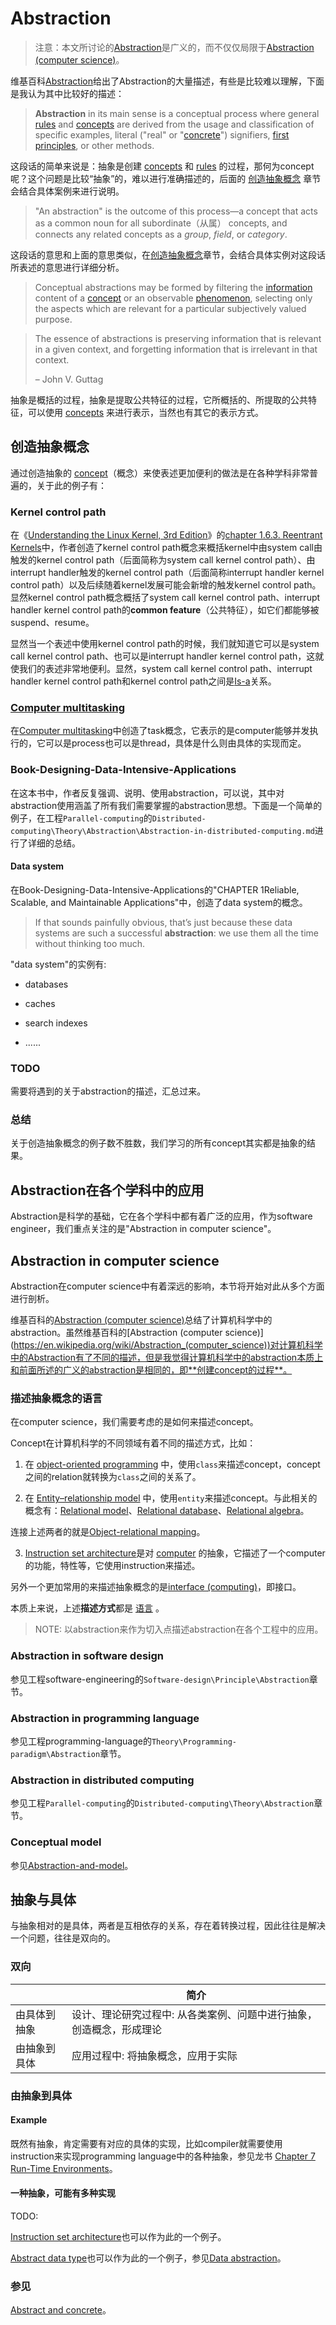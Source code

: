 # Abstraction

> 注意：本文所讨论的[Abstraction](https://en.wikipedia.org/wiki/Abstraction)是广义的，而不仅仅局限于[Abstraction (computer science)](https://en.wikipedia.org/wiki/Abstraction_(computer_science))。

维基百科[Abstraction](https://en.wikipedia.org/wiki/Abstraction)给出了Abstraction的大量描述，有些是比较难以理解，下面是我认为其中比较好的描述：

> **Abstraction** in its main sense is a conceptual process where general [rules](https://en.wikipedia.org/wiki/Rule_of_inference) and [concepts](https://en.wikipedia.org/wiki/Concept) are derived from the usage and classification of specific examples, literal ("real" or "[concrete](https://en.wikipedia.org/wiki/Abstract_and_concrete)") signifiers, [first principles](https://en.wikipedia.org/wiki/First_principle), or other methods.

这段话的简单来说是：抽象是创建 [concepts](https://en.wikipedia.org/wiki/Concept) 和  [rules](https://en.wikipedia.org/wiki/Rule_of_inference) 的过程，那何为concept呢？这个问题是比较“抽象”的，难以进行准确描述的，后面的 [创造抽象概念](#创造抽象概念) 章节会结合具体案例来进行说明。

> "An abstraction" is the outcome of this process—a concept that acts as a common noun for all subordinate（从属） concepts, and connects any related concepts as a *group*, *field*, or *category*.

这段话的意思和上面的意思类似，在[创造抽象概念](#创造抽象概念)章节，会结合具体实例对这段话所表述的意思进行详细分析。

> Conceptual abstractions may be formed by filtering the [information](https://en.wikipedia.org/wiki/Information) content of a [concept](https://en.wikipedia.org/wiki/Concept) or an observable [phenomenon](https://en.wikipedia.org/wiki/Phenomenon), selecting only the aspects which are relevant for a particular subjectively valued purpose. 

> The essence of abstractions is preserving information that is relevant in a given context, and forgetting information that is irrelevant in that context.
>
> – John V. Guttag

抽象是概括的过程，抽象是提取公共特征的过程，它所概括的、所提取的公共特征，可以使用 [concepts](https://en.wikipedia.org/wiki/Concept) 来进行表示，当然也有其它的表示方式。



## 创造抽象概念

通过创造抽象的 [concept](https://en.wikipedia.org/wiki/Concept)（概念）来使表述更加便利的做法是在各种学科非常普遍的，关于此的例子有：

### Kernel control path

在《[Understanding the Linux Kernel, 3rd Edition](https://dengking.github.io/Linux-OS/Kernel/Book-Understanding-the-Linux-Kernel/)》的[chapter 1.6.3. Reentrant Kernels](https://dengking.github.io/Linux-OS/Kernel/Book-Understanding-the-Linux-Kernel/Chapter-1-Introduction/1.6.3-Reentrant-Kernels/)中，作者创造了kernel control path概念来概括kernel中由system call由触发的kernel control path（后面简称为system call kernel control path）、由interrupt handler触发的kernel control path（后面简称interrupt handler kernel control path）以及后续随着kernel发展可能会新增的触发kernel control path。显然kernel control path概念概括了system call kernel control path、interrupt handler kernel control path的**common feature**（公共特征），如它们都能够被suspend、resume。

显然当一个表述中使用kernel control path的时候，我们就知道它可以是system call kernel control path、也可以是interrupt handler kernel control path，这就使我们的表述非常地便利。显然，system call kernel control path、interrupt handler kernel control path和kernel control path之间是[Is-a](https://en.wikipedia.org/wiki/Is-a)关系。



### [Computer multitasking](https://en.wikipedia.org/wiki/Computer_multitasking)

在[Computer multitasking](https://en.wikipedia.org/wiki/Computer_multitasking)中创造了task概念，它表示的是computer能够并发执行的，它可以是process也可以是thread，具体是什么则由具体的实现而定。

### Book-Designing-Data-Intensive-Applications

在这本书中，作者反复强调、说明、使用abstraction，可以说，其中对abstraction使用涵盖了所有我们需要掌握的abstraction思想。下面是一个简单的例子，在工程`Parallel-computing`的`Distributed-computing\Theory\Abstraction\Abstraction-in-distributed-computing.md`进行了详细的总结。

#### Data system

在Book-Designing-Data-Intensive-Applications的"CHAPTER 1Reliable, Scalable, and Maintainable Applications"中，创造了data system的概念。

> If that sounds painfully obvious, that’s just because these data systems are such a successful **abstraction**: we use them all the time without thinking too much. 

"data system"的实例有:

- databases

- caches

- search indexes

- ......

  

### TODO

需要将遇到的关于abstraction的描述，汇总过来。

### 总结

关于创造抽象概念的例子数不胜数，我们学习的所有concept其实都是抽象的结果。

## Abstraction在各个学科中的应用

Abstraction是科学的基础，它在各个学科中都有着广泛的应用，作为software engineer，我们重点关注的是"Abstraction in computer science"。



## Abstraction in computer science

Abstraction在computer science中有着深远的影响，本节将开始对此从多个方面进行剖析。

维基百科的[Abstraction (computer science)](https://en.wikipedia.org/wiki/Abstraction_(computer_science))总结了计算机科学中的abstraction。虽然维基百科的[Abstraction (computer science)](https://en.wikipedia.org/wiki/Abstraction_(computer_science))对计算机科学中的Abstraction有了不同的描述，但是我觉得计算机科学中的abstraction本质上和前面所述的广义的abstraction是相同的，即**创建concept的过程**。

### 描述抽象概念的语言

在computer science，我们需要考虑的是如何来描述concept。

Concept在计算机科学的不同领域有着不同的描述方式，比如：

1) 在 [object-oriented programming](http://en.wikipedia.org/wiki/Object-oriented_programming) 中，使用`class`来描述concept，concept之间的relation就转换为`class`之间的关系了。

2) 在 [Entity–relationship model](https://en.wikipedia.org/wiki/Entity%E2%80%93relationship_model) 中，使用`entity`来描述concept。与此相关的概念有：[Relational model](https://en.wikipedia.org/wiki/Relational_model)、[Relational database](https://en.wikipedia.org/wiki/Relational_database)、[Relational algebra](https://en.wikipedia.org/wiki/Relational_algebra)。

连接上述两者的就是[Object-relational mapping](https://en.wikipedia.org/wiki/Object-relational_mapping)。

3) [Instruction set architecture](https://en.wikipedia.org/wiki/Instruction_set_architecture)是对 [computer](https://en.wikipedia.org/wiki/Computer) 的抽象，它描述了一个computer的功能，特性等，它使用instruction来描述。

另外一个更加常用的来描述抽象概念的是[interface (computing)](https://en.wikipedia.org/wiki/Interface_(computing))，即接口。

本质上来说，上述**描述方式**都是 [语言](../Language/Language.md) 。

> NOTE: 以abstraction来作为切入点描述abstraction在各个工程中的应用。

### Abstraction in software design

参见工程software-engineering的`Software-design\Principle\Abstraction`章节。



### Abstraction in programming language

参见工程programming-language的`Theory\Programming-paradigm\Abstraction`章节。



### Abstraction in distributed computing

参见工程`Parallel-computing`的`Distributed-computing\Theory\Abstraction`章节。

### Conceptual model

参见[Abstraction-and-model](./Abstraction-and-model.md)。





## 抽象与具体

与抽象相对的是具体，两者是互相依存的关系，存在着转换过程，因此往往是解决一个问题，往往是双向的。

### 双向

|              | 简介                                                         |
| ------------ | ------------------------------------------------------------ |
| 由具体到抽象 | 设计、理论研究过程中: 从各类案例、问题中进行抽象，创造概念，形成理论 |
| 由抽象到具体 | 应用过程中: 将抽象概念，应用于实际                           |

### 由抽象到具体

#### Example

既然有抽象，肯定需要有对应的具体的实现，比如compiler就需要使用instruction来实现programming language中的各种抽象，参见龙书 [Chapter 7 Run-Time Environments](https://dengking.github.io/compiler-principle/Chapter-7-Run-Time-Environments/)。

#### 一种抽象，可能有多种实现

TODO:

[Instruction set architecture](https://en.wikipedia.org/wiki/Instruction_set_architecture)也可以作为此的一个例子。

[Abstract data type](https://en.wikipedia.org/wiki/Abstract_data_type)也可以作为此的一个例子，参见[Data abstraction](https://en.wikipedia.org/wiki/Abstraction_(computer_science)#Data_abstraction)。

### 参见

[Abstract and concrete](https://en.wikipedia.org/wiki/Abstract_and_concrete)。